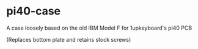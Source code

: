 # pi40-case
A case loosely based on the old IBM Model F for 1upkeyboard's pi40 PCB

(Replaces bottom plate and retains stock screws)
